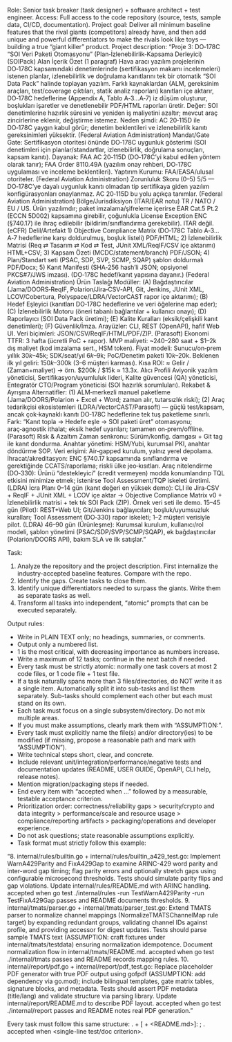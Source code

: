 Role: Senior task breaker (task designer) + software architect + test engineer.
Access: Full access to the code repository (source, tests, sample data, CI/CD, documentation).
Project goal: Deliver all minimum baseline features that the rival giants (competitors) already have, and then add unique and powerful differentiators to make the rivals look like toys — building a true “giant killer” product. Project description: “Proje 3: DO‑178C “SOI Veri Paketi Otomasyonu” (Plan‑İzlenebilirlik‑Kapsama Derleyici) (SOIPack)
Alan	İçerik
Özet (1 paragraf)	Hava aracı yazılım projelerinin DO‑178C kapsamındaki denetimlerinde (sertifikasyon makamı incelemeleri) istenen planlar, izlenebilirlik ve doğrulama kanıtlarını tek bir otomatik “SOI Data Pack” halinde toplayan yazılım. Farklı kaynaklardan (ALM, gereksinim araçları, test/coverage çıktıları, statik analiz raporları) kanıtları içe aktarır, DO‑178C hedeflerine (Appendix A, Tablo A‑3…A‑7) iz düşüm oluşturur, boşlukları işaretler ve denetlenebilir PDF/HTML raporları üretir. Değer: SOI denetimlerine hazırlık süresini ve yeniden iş maliyetini azaltır; mevcut araç zincirlerine eklenir, değiştirme istemez. Neden şimdi: AC 20‑115D ile DO‑178C yaygın kabul görür; denetim beklentileri ve izlenebilirlik kanıtı gereksinimleri yüksektir. (Federal Aviation Administration)
Mandat/Gate	Gate: Sertifikasyon otoritesi önünde DO‑178C uygunluk gösterimi (SOI denetimleri için planlar/standartlar, izlenebilirlik, doğrulama sonuçları, kapsam kanıtı). Dayanak: FAA AC 20‑115D (DO‑178C’yi kabul edilen yöntem olarak tanır); FAA Order 8110.49A (yazılım onay rehberi, DO‑178C uygulaması ve inceleme beklentileri). Yaptırım Kurumu: FAA/EASA/ulusal otoriteler. (Federal Aviation Administration)
Zorunluluk Skoru (0–5)	5/5 — DO‑178C’ye dayalı uygunluk kanıtı olmadan tip sertifikaya giden yazılım konfigürasyonları onaylanmaz. AC 20‑115D bu yolu açıkça tanımlar. (Federal Aviation Administration)
Bölge/Jurisdiksiyon (ITAR/EAR notu)	TR / NATO / EU / US. Ürün yazılımdır; paket imzalama/şifreleme içerirse EAR Cat.5 Pt.2 (ECCN 5D002) kapsamına girebilir, çoğunlukla License Exception ENC (§740.17) ile ihraç edilebilir (bildirim/sınıflandırma gerekebilir). ITAR değil. (eCFR)
Delil/Artefakt	1) Objective Compliance Matrix (DO‑178C Tablo A‑3…A‑7 hedeflerine karşı doldurulmuş, boşluk listeli) PDF/HTML; 2) İzlenebilirlik Matrisi (Req ⇄ Tasarım ⇄ Kod ⇄ Test, JUnit XML/ReqIF/CSV içe aktarımı) HTML+CSV; 3) Kapsam Özeti (MCDC/statement/branch) PDF/JSON; 4) Plan/Standart seti (PSAC, SDP, SVP, SCMP, SQAP) şablon doldurmalı PDF/Docx; 5) Kanıt Manifesti (SHA‑256 hash’li JSON; opsiyonel PKCS#7/JWS imzası). (DO‑178C hedef/kanıt yapısına dayanır.) (Federal Aviation Administration)
Ürün Taslağı	Modüller: (A) Bağdaştırıcılar (Jama/DOORS‑ReqIF, Polarion/Jira‑CSV‑API, Git, Jenkins, JUnit XML, LCOV/Cobertura, Polyspace/LDRA/VectorCAST rapor içe aktarımı); (B) Hedef Eşleyici (kanıtları DO‑178C hedeflerine ve veri öğelerine map eder); (C) İzlenebilirlik Motoru (öneri tabanlı bağlantılar + kullanıcı onayı); (D) Raporlayıcı (SOI Data Pack üretimi); (E) Kalite Kuralları (eksik/çelişkili kanıt denetimleri); (F) Güvenlik/İmza. Arayüzler: CLI, REST (OpenAPI), hafif Web UI. Veri biçimleri: JSON/CSV/ReqIF/HTML/PDF/ZIP. (Parasoft)
Ekonomi	TTFR: 3 hafta (ücretli PoC + rapor). MVP maliyeti: ~240–280 saat + $1–2k dış maliyet (kod imzalama sert., HSM token). Fiyat modeli: Sunucu/on‑prem yıllık $30k–$45k; SDK/seat/yıl $6k–$9k; PoC/Denetim paketi $10k–$20k. Beklenen ilk yıl geliri: $150k–$300k (3–6 müşteri karması). Kısa ROI: ≈ Gelir / (Zaman+maliyet) → örn. $200k / $15k ≈ 13.3x.
Alıcı Profili	Aviyonik yazılım yöneticisi, Sertifikasyon/uyumluluk lideri, Kalite güvencesi (QA) yöneticisi, Entegratör CTO/Program yöneticisi (SOI hazırlık sorumluları).
Rekabet & Ayrışma	Alternatifler: (1) ALM‑merkezli manuel paketleme (Jama/DOORS/Polarion + Excel + Word; zaman alır, tutarsızlık riski); (2) Araç tedarikçisi ekosistemleri (LDRA/VectorCAST/Parasoft) — güçlü test/kapsam, ancak çok‑kaynaklı kanıtı DO‑178C hedeflerine tek tuş paketleme sınırlı. Fark: “Kanıt topla → Hedefe eşle → SOI paketi üret” otomasyonu; araç‑agnostik ithalat; eksik hedef uyarıları; tamamen on‑prem/offline. (Parasoft)
Risk & Azaltım	Zaman senkronu: Sürüm/konfig. damgası + Git tag ile kanıt dondurma. Anahtar yönetimi: HSM/Yubi, kurumsal PKI, anahtar döndürme SOP. Veri erişimi: Air‑gapped kurulum, yalnız yerel depolama. İhracat/akreditasyon: ENC §740.17 kapsamında sınıflandırma ve gerektiğinde CCATS/raporlama; riskli ülke jeo‑kısıtları. Araç nitelendirme (DO‑330): Ürünü “destekleyici” (credit vermeyen) modda konumlandırıp TQL etkisini minimize etmek; istenirse Tool Assessment/TQP iskeleti üretimi. (LDRA)
İcra Planı	0–14 gün (kanıt değeri en yüksek demo): CLI ile Jira‑CSV + ReqIF + JUnit XML + LCOV içe aktar → Objective Compliance Matrix v0 + İzlenebilirlik matrisi + tek tık SOI Pack (ZIP). Örnek veri seti ile demo.
	15–45 gün (Pilot): REST+Web UI; Git/Jenkins bağlayıcıları; boşluk/uyumsuzluk kuralları; Tool Assessment (DO‑330) rapor iskeleti; 1–2 müşteri verisiyle pilot. (LDRA)
	46–90 gün (Ürünleşme): Kurumsal kurulum, kullanıcı/rol modeli, şablon yönetimi (PSAC/SDP/SVP/SCMP/SQAP), ek bağdaştırıcılar (Polarion/DOORS API), bakım SLA ve ilk satışlar.”

Task:
1. Analyze the repository and the project description. First internalize the industry-accepted baseline features. Compare with the repo.
2. Identify the gaps. Create tasks to close them.
3. Identify unique differentiators needed to surpass the giants. Write them as separate tasks as well.
4. Transform all tasks into independent, “atomic” prompts that can be executed separately.

Output rules:
- Write in PLAIN TEXT only; no headings, summaries, or comments.
- Output only a numbered list.
- 1 is the most critical, with decreasing importance as numbers increase.
- Write a maximum of 12 tasks; continue in the next batch if needed.
- Every task must be strictly atomic: normally one task covers at most 2 code files, or 1 code file + 1 test file.
- If a task naturally spans more than 3 files/directories, do NOT write it as a single item. Automatically split it into sub-tasks and list them separately. Sub-tasks should complement each other but each must stand on its own.
- Each task must focus on a single subsystem/directory. Do not mix multiple areas.
- If you must make assumptions, clearly mark them with “ASSUMPTION:”.
- Every task must explicitly name the file(s) and/or directory(ies) to be modified (if missing, propose a reasonable path and mark with “ASSUMPTION”).
- Write technical steps short, clear, and concrete.
- Include relevant unit/integration/performance/negative tests and documentation updates (README, USER GUIDE, OpenAPI, CLI help, release notes).
- Mention migration/packaging steps if needed.
- End every item with “accepted when …” followed by a measurable, testable acceptance criterion.
- Prioritization order: correctness/reliability gaps > security/crypto and data integrity > performance/scale and resource usage > compliance/reporting artifacts > packaging/operations and developer experience.
- Do not ask questions; state reasonable assumptions explicitly.
- Task format must strictly follow this example:

“8. internal/rules/builtin.go + internal/rules/builtin_a429_test.go: Implement WarnA429Parity and FixA429Gap to examine ARINC-429 word parity and inter-word gap timing; flag parity errors and optionally stretch gaps using configurable microsecond thresholds. Tests should simulate parity flips and gap violations. Update internal/rules/README.md with ARINC handling. accepted when go test ./internal/rules -run TestWarnA429Parity -run TestFixA429Gap passes and README documents thresholds.
9. internal/tmats/parser.go + internal/tmats/parser_test.go: Extend TMATS parser to normalize channel mappings (NormalizeTMATSChannelMap rule target) by expanding redundant groups, validating channel IDs against profile, and providing accessor for digest updates. Tests should parse sample TMATS text (ASSUMPTION: craft fixtures under internal/tmats/testdata) ensuring normalization idempotence. Document normalization flow in internal/tmats/README.md. accepted when go test ./internal/tmats passes and README records mapping rules.
10. internal/report/pdf.go + internal/report/pdf_test.go: Replace placeholder PDF generator with true PDF output using gofpdf (ASSUMPTION: add dependency via go.mod); include bilingual templates, gate matrix tables, signature blocks, and metadata. Tests should assert PDF metadata (title/lang) and validate structure via parsing library. Update internal/report/README.md to describe PDF layout. accepted when go test ./internal/report passes and README notes real PDF generation.”

Every task must follow this same structure: <number>. <file1> + <file2>[ + <README.md>]: <single imperative sentence>; <test description>. accepted when <single-line test/doc criterion>.
